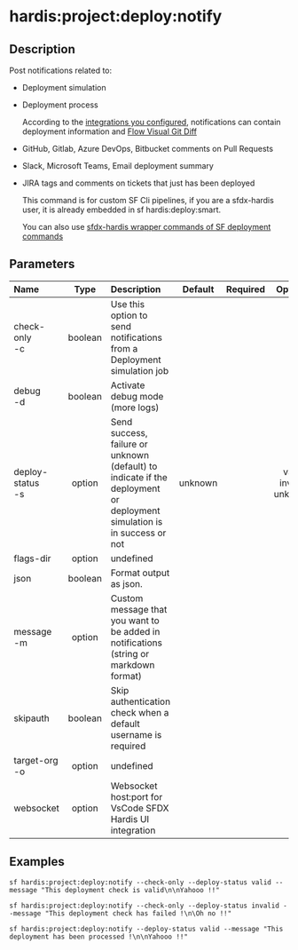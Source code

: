 <!-- This file has been generated with command 'sf hardis:doc:plugin:generate'. Please do not update it manually or it may be overwritten -->
# hardis:project:deploy:notify

## Description

Post notifications related to:

- Deployment simulation
- Deployment process

  According to the [integrations you configured](https://sfdx-hardis.cloudity.com/salesforce-ci-cd-setup-integrations-home/), notifications can contain deployment information and [Flow Visual Git Diff](https://sfdx-hardis.cloudity.com/salesforce-deployment-assistant-home/#flow-visual-git-diff)

- GitHub, Gitlab, Azure DevOps, Bitbucket comments on Pull Requests
- Slack, Microsoft Teams, Email deployment summary
- JIRA tags and comments on tickets that just has been deployed

  This command is for custom SF Cli pipelines, if you are a sfdx-hardis user, it is already embedded in sf hardis:deploy:smart.

  You can also use [sfdx-hardis wrapper commands of SF deployment commands](https://sfdx-hardis.cloudity.com/salesforce-deployment-assistant-setup/#using-custom-cicd-pipeline)
  

## Parameters

| Name                 |  Type   | Description                                                                                                            | Default | Required |            Options            |
|:---------------------|:-------:|:-----------------------------------------------------------------------------------------------------------------------|:-------:|:--------:|:-----------------------------:|
| check-only<br/>-c    | boolean | Use this option to send notifications from a Deployment simulation job                                                 |         |          |                               |
| debug<br/>-d         | boolean | Activate debug mode (more logs)                                                                                        |         |          |                               |
| deploy-status<br/>-s | option  | Send success, failure or unknown (default) to indicate if the deployment or deployment simulation is in success or not | unknown |          | valid<br/>invalid<br/>unknown |
| flags-dir            | option  | undefined                                                                                                              |         |          |                               |
| json                 | boolean | Format output as json.                                                                                                 |         |          |                               |
| message<br/>-m       | option  | Custom message that you want to be added in notifications (string or markdown format)                                  |         |          |                               |
| skipauth             | boolean | Skip authentication check when a default username is required                                                          |         |          |                               |
| target-org<br/>-o    | option  | undefined                                                                                                              |         |          |                               |
| websocket            | option  | Websocket host:port for VsCode SFDX Hardis UI integration                                                              |         |          |                               |

## Examples

```shell
sf hardis:project:deploy:notify --check-only --deploy-status valid --message "This deployment check is valid\n\nYahooo !!"
```

```shell
sf hardis:project:deploy:notify --check-only --deploy-status invalid --message "This deployment check has failed !\n\Oh no !!"
```

```shell
sf hardis:project:deploy:notify --deploy-status valid --message "This deployment has been processed !\n\nYahooo !!"
```



